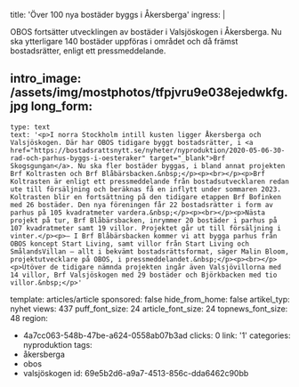 title: 'Över 100 nya bostäder byggs i Åkersberga'
ingress: |
  <p>OBOS fortsätter utvecklingen av bostäder i Valsjöskogen i Åkersberga. Nu ska ytterligare 140 bostäder uppföras i området och då främst bostadsrätter, enligt ett pressmeddelande.
  </p>
  
intro_image: /assets/img/mostphotos/tfpjvru9e038ejedwkfg.jpg
long_form:
  -
    type: text
    text: '<p>I norra Stockholm intill kusten ligger Åkersberga och Valsjöskogen. Där har OBOS tidigare byggt bostadsrätter, i <a href="https://bostadsrattsnytt.se/nyheter/nyproduktion/2020-05-06-30-rad-och-parhus-byggs-i-oesteraker" target="_blank">Brf Skogsgungan</a>. Nu ska fler bostäder byggas, i bland annat projekten Brf Koltrasten och Brf Blåbärsbacken.&nbsp;</p><p><br></p><p>Brf Koltrasten är enligt ett pressmeddelande från bostadsutvecklaren redan ute till försäljning och beräknas få en inflytt under sommaren 2023. Koltrasten blir en fortsättning på den tidigare etappen Brf Bofinken med 26 bostäder. Den nya föreningen får 22 bostadsrätter i form av parhus på 105 kvadratmeter vardera.&nbsp;</p><p><br></p><p>Nästa projekt på tur, Brf Blåbärsbacken, inrymmer 20 bostäder i parhus på 107 kvadratmeter samt 19 villor. Projektet går ut till försäljning i vinter.</p><p>– I Brf Blåbärsbacken kommer vi att bygga parhus från OBOS koncept Start Living, samt villor från Start Living och SmålandsVillan – allt i bekvämt bostadsrättsformat, säger Malin Bloom, projektutvecklare på OBOS, i pressmeddelandet.&nbsp;</p><p><br></p><p>Utöver de tidigare nämnda projekten ingår även Valsjövillorna med 14 villor, Brf Valsjöskogen med 29 bostäder och Björkbacken med tio villor.&nbsp;</p>'
template: articles/article
sponsored: false
hide_from_home: false
artikel_typ: nyhet
views: 437
puff_font_size: 24
article_font_size: 24
topnews_font_size: 48
region:
  - 4a7cc063-548b-47be-a624-0558ab07b3ad
clicks: 0
link: '1'
categories: nyproduktion
tags:
  - åkersberga
  - obos
  - valsjöskogen
id: 69e5b2d6-a9a7-4513-856c-dda6462c90bb
